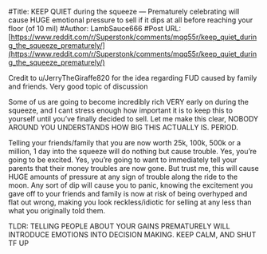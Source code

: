 #Title: KEEP QUIET during the squeeze — Prematurely celebrating will cause HUGE emotional pressure to sell if it dips at all before reaching your floor (of 10 mil)
#Author: LambSauce666
#Post URL: [https://www.reddit.com/r/Superstonk/comments/mqq55r/keep_quiet_during_the_squeeze_prematurely/](https://www.reddit.com/r/Superstonk/comments/mqq55r/keep_quiet_during_the_squeeze_prematurely/)


Credit to u/JerryTheGiraffe820 for the idea regarding FUD caused by family and friends. Very good topic of discussion

Some of us are going to become incredibly rich VERY early on during the squeeze, and I cant stress enough how important it is to keep this to yourself until you’ve finally decided to sell. Let me make this clear, NOBODY AROUND YOU UNDERSTANDS HOW BIG THIS ACTUALLY IS. PERIOD. 

Telling your friends/family that you are now worth 25k, 100k, 500k or a million, 1 day into the squeeze will do nothing but cause trouble. Yes, you’re going to be excited. Yes, you’re going to want to immediately tell your parents that their money troubles are now gone. But trust me, this will cause HUGE amounts of pressure at any sign of trouble along the ride to the moon. Any sort of dip will cause you to panic, knowing the excitement you gave off to your friends and family is now at risk of being overhyped and flat out wrong, making you look reckless/idiotic for selling at any less than what you originally told them.

TLDR: TELLING PEOPLE ABOUT YOUR GAINS PREMATURELY WILL INTRODUCE EMOTIONS INTO DECISION MAKING. KEEP CALM, AND SHUT TF UP